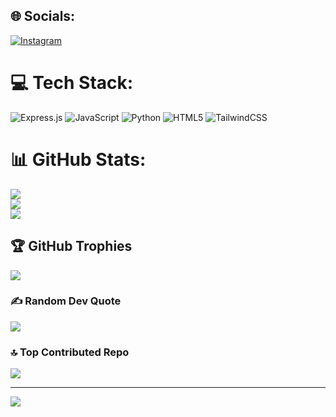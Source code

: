 
## 🌐 Socials:
[![Instagram](https://img.shields.io/badge/Instagram-%23E4405F.svg?logo=Instagram&logoColor=white)](https://instagram.com/ezpzlemonsquizy) 

# 💻 Tech Stack:
![Express.js](https://img.shields.io/badge/express.js-%23404d59.svg?style=flat&logo=express&logoColor=%2361DAFB) ![JavaScript](https://img.shields.io/badge/javascript-%23323330.svg?style=flat&logo=javascript&logoColor=%23F7DF1E) ![Python](https://img.shields.io/badge/python-3670A0?style=flat&logo=python&logoColor=ffdd54) ![HTML5](https://img.shields.io/badge/html5-%23E34F26.svg?style=flat&logo=html5&logoColor=white) ![TailwindCSS](https://img.shields.io/badge/tailwindcss-%2338B2AC.svg?style=flat&logo=tailwind-css&logoColor=white)
# 📊 GitHub Stats:
![](https://github-readme-stats.vercel.app/api?username=Ridzz05&theme=gotham&hide_border=false&include_all_commits=true&count_private=true)<br/>
![](https://github-readme-streak-stats.herokuapp.com/?user=Ridzz05&theme=gotham&hide_border=false)<br/>
![](https://github-readme-stats.vercel.app/api/top-langs/?username=Ridzz05&theme=gotham&hide_border=false&include_all_commits=true&count_private=true&layout=compact)

## 🏆 GitHub Trophies
![](https://github-profile-trophy.vercel.app/?username=Ridzz05&theme=radical&no-frame=false&no-bg=true&margin-w=4)

### ✍️ Random Dev Quote
![](https://quotes-github-readme.vercel.app/api?type=horizontal&theme=radical)

### 🔝 Top Contributed Repo
![](https://github-contributor-stats.vercel.app/api?username=Ridzz05&limit=5&theme=dark&combine_all_yearly_contributions=true)

---
[![](https://visitcount.itsvg.in/api?id=Ridzz05&icon=0&color=0)](https://visitcount.itsvg.in)

<!-- Proudly created with GPRM ( https://gprm.itsvg.in ) -->

